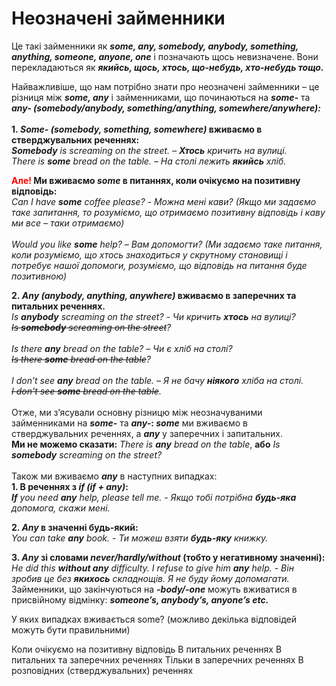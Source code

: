 # Неозначені займенники

Це такі займенники як <b><i>some, any, somebody, anybody, something, anything, someone, anyone, one</i></b> і позначають щось невизначене. Вони перекладаються як <b><i>якийсь, щось, хтось, що-небудь, хто-небудь тощо.</i></b>


Найважливіше, що нам потрібно знати про неозначені займенники – це різниця між <b><i>some, any</i></b> і займенниками, що починаються на <b><i>some-</i></b> та <b><i>any- (somebody/anybody, something/anything, somewhere/anywhere):</i></b>
<br>
<br>
<b>1.<i> Some- (somebody, something, somewhere)</i> вживаємо в стверджувальних реченнях:</b>
<br>
<i><b>Somebody</b> is screaming on the street. – <b>Хтось</b> кричить на вулиці.</i>
<br>
<i>There is <b>some</b> bread on the table. – На столі лежить <b>якийсь</b> хліб.</i>

<b><font color="red">Але!</font> Ми вживаємо <b><i>some</i></b> в питаннях, коли очікуємо на позитивну відповідь:</b>
<br>
<i>Can I have <b>some</b> coffee please? - Можна мені кави? (Якщо ми задаємо таке запитання, то розуміємо, що отримаємо позитивну відповідь і каву ми все – таки отримаємо)</i>
<br>
<br>
<i>Would you like <b>some</b> help? – Вам допомогти? (Ми задаємо таке питання, коли розуміємо, що хтось знаходиться у скрутному становищі і потребує нашої допомоги, розуміємо, що відповідь на питання буде позитивною)</i>

<b>2.<i> Any (anybody, anything, anywhere)</i> вживаємо в заперечних та питальних реченнях.</b>
<br>
<i>Is <b>anybody</b> screaming on the street? - Чи кричить <b>хтось</b> на вулиці?</i>
<br>
<del><i>Is <b>somebody</b> screaming on the street</del>?</i> 
<br>
<br>
<i>Is there <b>any</b> bread on the table? – Чи є хліб на столі?</i>
<br>
<del><i>Is there <b>some</b> bread on the table</del>?</i>
<br>
<br>
<i>I don’t see <b>any</b> bread on the table. – Я не бачу <b>ніякого</b> хліба на столі.</i>
<br>
<del><i>I don't see <b>some</b> bread on the table</del>.</i>
<br>
<br>
Отже, ми з’ясували основну різницю між неозначуваними займенниками на <b><i>some-</i></b> та <b><i>any-</i>:<i> some</i></b> ми вживаємо в стверджувальних реченнях, а <b><i>any</i></b>  у заперечних і запитальних.
<br>
<b>Ми не можемо сказати:</b> <i>There is <b>any</b> bread on the table</i>, <b>або</b> <i>Is <b>somebody</b> screaming on the street?</i>
<br>
<br>
Також ми вживаємо <b><i>any</i></b> в наступних випадках:
<br>
<b>1. В реченнях з <i>if (if + any)</i>:</b><br>
<i><b>If</b> you need <b>any</b> help, please tell me. - Якщо тобі потрібна <b>будь-яка</b> допомога, скажи мені.</i>

<b>2. <i>Any</i> в значенні будь-який:</b>
<br>
<i>You can take <b>any</b> book. - Ти можеш взяти <b>будь-яку</b> книжку.</i>

<b>3. <i>Any</i> зі словами <i>never/hardly/without</i> (тобто у негативному значенні):</b>
<br>
<i>He did this <b>without any</b> difficulty. I refuse to give him <b>any</b> help. - Він зробив це без <b>якихось</b> складнощів. Я не буду йому допомагати.</i>
<br>
Займенники, що закінчуються на <b><i>-body/-one</i></b> можуть вживатися в присвійному відмінку: <b><i>someone’s, anybody’s, anyone’s etc.</i></b>


<quiz correctLabel="correct" incorrectLabel="incorrect" checkLabel="check">
    <question multiple>
        <p>У яких випадках вживається some? (можливо декілька відповідей можуть бути правильними)</p>
        <answer correct>Коли очікуємо на позитивну відповідь</answer>
        <answer>В питальних реченнях</answer>
        <answer>В питальних та заперечних реченнях</answer>
        <answer>Тільки в заперечних реченнях</answer>
        <answer correct>В розповідних (стверджувальних) реченнях</answer>
    </question>
</quiz>